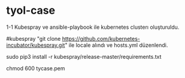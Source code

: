 # tyol-case

1-1 Kubespray ve ansible-playbook ile kubernetes clusterı oluşturuldu.

#kubespray "git clone https://github.com/kubernetes-incubator/kubespray.git" ile locale alındı ve hosts.yml düzenlendi.

sudo pip3 install -r kubespray/release-master/requirements.txt

chmod 600 tycase.pem


